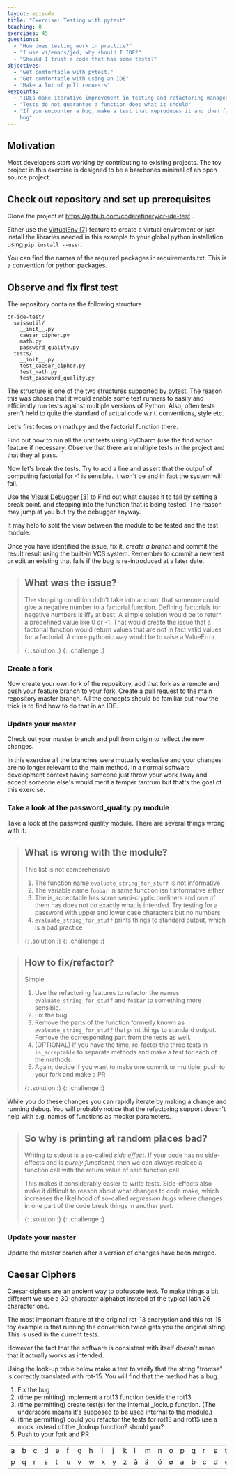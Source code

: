 ```yaml
---
layout: episode
title: "Exercise: Testing with pytest"
teaching: 0
exercises: 45
questions:
  - "How does testing work in practice?"
  - "I use vi/emacs/jed, why should I IDE?"
  - "Should I trust a code that has some tests?"
objectives:
  - "Get comfortable with pytest."
  - "Get comfortable with using an IDE"
  - "Make a lot of pull requests"
keypoints:
  - "IDEs make iterative improvement in testing and refactoring manageable"
  - "Tests do not guarantee a function does what it should"
  - "If you encounter a bug, make a test that reproduces it and then fix the
    bug"
---
```


## Motivation

Most developers start working by contributing to existing projects. The toy
project in this exercise is designed to be a barebones minimal of an open
source project.

## Check out repository and set up prerequisites

Clone the project at https://github.com/coderefinery/cr-ide-test .

Either use the [VirtualEnv [7]]({{site.baseurl}}/03-features/#virtualenv-7)
feature to create a virtual enviroment or just install the libraries needed in
this example to your global python installation using `pip install --user`.

You can find the names of the required packages in requirements.txt. This is a
convention for python packages.

## Observe and fix first test

The repository contains the following structure

```
cr-ide-test/
  swissutil/
    __init__.py
    caesar_cipher.py
    math.py
    password_quality.py
  tests/
    __init__.py
    test_caesar_cipher.py
    test_math.py
    test_password_quality.py
```

The structure is one of the two structures [supported by
pytest](http://pytest.readthedocs.io/en/reorganize-docs/new-docs/user/directory_structure.html).
The reason this was chosen that it would enable some test runners to easily
and efficiently run tests against multiple versions of Python. Also, often
tests aren't held to quite the standard of actual code w.r.t. conventions,
style etc.

Let's first focus on math.py and the factorial function there.

Find out how to run all the unit tests using PyCharm (use the find action
feature if necessary. Observe that there are multiple tests in the project and
that they all pass.

Now let's break the tests. Try to add a line and assert that the outpuf of
computing factorial for -1 is sensible. It won't be and in fact the system
will fail.

Use the [Visual Debugger [3]]({{site.baseurl}}/03-features/#visual-debugger-3)
to Find out what causes it to fail by setting a break point. and stepping into
the function that is being tested. The reason may jump at you but try the
debugger anyway.

It may help to split the view between the module to be tested and the test
module.

Once you have identified the issue, fix it, *create a branch* and commit the
result result using the built-in VCS system. Remember to commit a new test or
edit an existing that fails if the bug is re-introduced at a later date.

> ## What was the issue?
>
> The stopping condition didn't take into account that someone could give a
> negative number to a factorial function. Defining factorials for negative
> numbers is iffy at best. A simple solution would be to return a predefined
> value like 0 or -1. That would create the issue that a factorial function
> would return values that are not in fact valid values for a factorial. A more pythonic way
> would be to raise a ValueError.
>
> {: .solution :}
{: .challenge :}


### Create a fork

Now create your own fork of the repository, add that fork as a remote and push
your feature branch to your fork. Create a pull request to the main repository
master branch. All the concepts should be familiar but now the trick is to
find how to do that in an IDE.

### Update your master

Check out your master branch and pull from origin to reflect the new changes.

In this exercise all the branches were mutually exclusive and your changes are
no longer relevant to the main method. In a normal software development
context having someone just throw your work away and accept someone else's
would merit a temper tantrum but that's the goal of this exercise.

### Take a look at the password_quality.py module

Take a look at the password quality module. There are several things wrong with it:

> ## What is wrong with the module?
> This list is not comprehensive
> 1. The function name `evaluate_string_for_stuff` is not informative
> 2. The variable name `foobar` in same function isn't informative either
> 3. The is_acceptable has some semi-cryptic oneliners and one of them has does not do
>  exactly what is intended. Try testing for a password with upper and lower case characters but no numbers
> 4. `evaluate_string_for_stuff` prints things to standard output, which is a bad practice
>
> {: .solution :}
{: .challenge :}


> ## How to fix/refactor?
> Simple
> 1. Use the refactoring features to refactor the names `evaluate_string_for_stuff` and
>   `foobar` to something more sensible.
> 2. Fix the bug
> 3. Remove the parts of the function formerly known as `evaluate_string_for_stuff`
>   that print things to standard output. Remove the corresponding part from the tests as well.
> 4. (OPTIONAL) If you have the time, re-factor the three tests in `is_acceptable`
>   to separate methods and make a test for each of the methods.
> 5. Again, decide if you want to make one commit or multiple, push to your fork
>   and make a PR
>
> {: .solution :}
{: .challenge :}

While you do these changes you can rapidly iterate by making a change and
running debug. You will probably notice that the refactoring support doesn't
help with e.g. names of functions as mocker parameters.

> ## So why is printing at random places bad?
> Writing to stdout is a so-called *side effect*. If your code has no
> side-effects and is *purely functional*, then we can always replace a
> function call with the return value of said function call.
>
> This makes it considerably easier to write tests. Side-effects also make it
> difficult to reason about what changes to code make, which increases the
> likelihood of so-called *regression bugs* where changes in one part of the
> code break things in another part.
>
> {: .solution :}
{: .challenge :}

### Update your master

Update the master branch after a version of changes have been merged.

## Caesar Ciphers

Caesar ciphers are an ancient way to obfuscate text. To make things a bit
different we use a 30-character alphabet instead of the typical latin 26
character one.

The most important feature of the original rot-13 encryption and this rot-15
toy example is that running the conversion twice gets you the original string.
This is used in the current tests.

However the fact that the software is consistent with itself doesn't mean that
it actually works as intended.

Using the look-up table below make a test to verify that the string "tromsø" is
correctly translated with rot-15. You will find that the method has a bug.

1. Fix the bug
2. (time permitting) implement a rot13 function beside the rot13.
3. (time permitting)  create test(s) for the internal \_lookup function. (The underscore means
   it's supposed to be used internal to the module.)
4. (time permitting) could you refactor the tests for rot13 and rot15 use a
   mock instead of the \_lookup function? should you?
5. Push to your fork and PR

<table width="100%">
  <tr>
    <td>a</td>
    <td>b</td>
    <td>c</td>
    <td>d</td>
    <td>e</td>
    <td>f</td>
    <td>g</td>
    <td>h</td>
    <td>i</td>
    <td>j</td>
    <td>k</td>
    <td>l</td>
    <td>m</td>
    <td>n</td>
    <td>o</td>
    <td>p</td>
    <td>q</td>
    <td>r</td>
    <td>s</td>
    <td>t</td>
    <td>u</td>
    <td>v</td>
    <td>w</td>
    <td>x</td>
    <td>y</td>
    <td>z</td>
    <td>å</td>
    <td>ä</td>
    <td>ö</td>
    <td>ø</td>
  </tr>
  <tr>
    <td>p</td>
    <td>q</td>
    <td>r</td>
    <td>s</td>
    <td>t</td>
    <td>u</td>
    <td>v</td>
    <td>w</td>
    <td>x</td>
    <td>y</td>
    <td>z</td>
    <td>å</td>
    <td>ä</td>
    <td>ö</td>
    <td>ø</td>
    <td>a</td>
    <td>b</td>
    <td>c</td>
    <td>d</td>
    <td>e</td>
    <td>f</td>
    <td>g</td>
    <td>h</td>
    <td>i</td>
    <td>j</td>
    <td>k</td>
    <td>l</td>
    <td>m</td>
    <td>n</td>
    <td>o</td>
  </tr>
</table>
